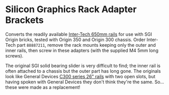 # Silicon Graphics Rack Adapter Brackets

Converts the readily available [Inter-Tech 650mm rails](//www.inter-tech.de/productdetails-136/2U_TELESKOPSCHIENENSATZ_650MM_EN.html) for use with SGI Origin bricks, tested with Origin 350 and Origin 300 chassis. Order Inter-Tech part `88887211`, remove the rack mounts keeping only the outer and inner rails, then screw in these adapters (with the supplied M4 5mm long screws).

The original SGI solid bearing slider is very difficult to find; the inner rail is often attached to a chassis but the outer part has long gone. The originals look like General Devices [C300 series 26" rails](//catalog.generaldevices.com/Asset/C-300-S.pdf) with two open slots, but having spoken with General Devices they don't think they're the same. So... these were made as a replacement!
